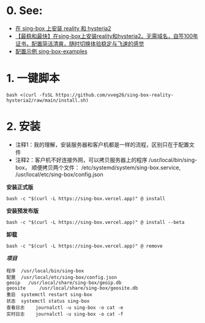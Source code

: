 # 0. See:
- [在 sing-box 上安装 reality 和 hysteria2](https://blog.mareep.net/posts/15209/)
- [【最稳和最快】在sing-box上安装reality和hysteria2。无需域名，自签100年证书，配置简洁清爽，随时切换体验稳定与飞速的感觉](https://www.youtube.com/watch?v=hbrOxWrGmTc)
- [配置示例 sing-box-examples](https://github.com/chika0801/sing-box-examples/tree/main)

# 1. 一键脚本
```
bash <(curl -fsSL https://github.com/vveg26/sing-box-reality-hysteria2/raw/main/install.sh)
```

# 2. 安装
- 注释1：我的理解，安装服务器和客户机都是一样的流程，区别只在于配置文件
- 注释2：客户机不好连接外网，可以拷贝服务器上的程序 /usr/local/bin/sing-box， 顺便拷贝两个文件： /etc/systemd/system/sing-box.service, /usr/local/etc/sing-box/config.json

**安装正式版**
```
bash -c "$(curl -L https://sing-box.vercel.app)" @ install
```
**安装预发布版**
```
bash -c "$(curl -L https://sing-box.vercel.app)" @ install --beta
```
**卸载**
```
bash -c "$(curl -L https://sing-box.vercel.app)" @ remove
```

***项目***
```
程序 	/usr/local/bin/sing-box
配置 	/usr/local/etc/sing-box/config.json
geoip 	/usr/local/share/sing-box/geoip.db
geosite 	/usr/local/share/sing-box/geosite.db
重启 	systemctl restart sing-box
状态 	systemctl status sing-box
查看日志 	journalctl -u sing-box -o cat -e
实时日志 	journalctl -u sing-box -o cat -f
```

